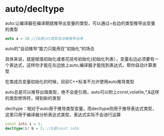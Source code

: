 # auto/decltype

auto:让编译器在编译期就推导出变量的类型，可以通过=右边的类型推导出变量的类型

```C++
auto a = 10 //10是int类型自动被推导出来
```

auto的”自动推导“能力只能用在”初始化“的场合

具体来说，就是赋值初始化或者花括号初始化(初始化列表），变量右边必须要有一个表达式，这样你才能在左边放上auto,编译器才能找到表达式，帮你自动计算类型

在类成员变量初始化的时候，目前C++标准不允许使用auto推导类型

auto总是可以推导出值类型，绝不会是引用，auto可以附上const,volatile,*,&这样的类型修饰符，得到新的类型

decltype：相对于auto用于推导类型变量，而decltype则用于推导表达式类型，这里只用于编译器分析表达式类型，表达式实际不会进行运算  

```C++
const int& i = 1;
decltype(i) b = 2; //b是const int&
```

